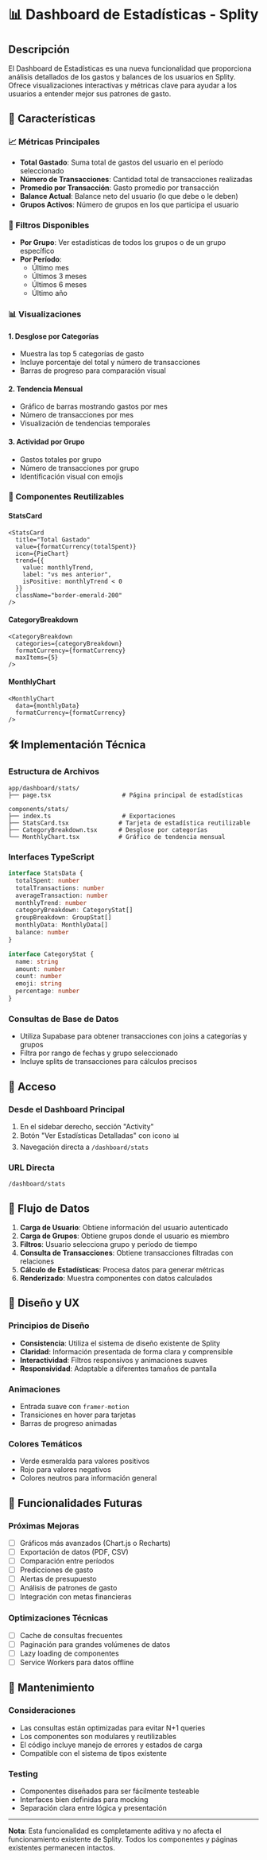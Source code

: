 # 📊 Dashboard de Estadísticas - Splity

## Descripción

El Dashboard de Estadísticas es una nueva funcionalidad que proporciona análisis detallados de los gastos y balances de los usuarios en Splity. Ofrece visualizaciones interactivas y métricas clave para ayudar a los usuarios a entender mejor sus patrones de gasto.

## 🚀 Características

### 📈 Métricas Principales
- **Total Gastado**: Suma total de gastos del usuario en el período seleccionado
- **Número de Transacciones**: Cantidad total de transacciones realizadas
- **Promedio por Transacción**: Gasto promedio por transacción
- **Balance Actual**: Balance neto del usuario (lo que debe o le deben)
- **Grupos Activos**: Número de grupos en los que participa el usuario

### 🎯 Filtros Disponibles
- **Por Grupo**: Ver estadísticas de todos los grupos o de un grupo específico
- **Por Período**: 
  - Último mes
  - Últimos 3 meses
  - Últimos 6 meses
  - Último año

### 📊 Visualizaciones

#### 1. Desglose por Categorías
- Muestra las top 5 categorías de gasto
- Incluye porcentaje del total y número de transacciones
- Barras de progreso para comparación visual

#### 2. Tendencia Mensual
- Gráfico de barras mostrando gastos por mes
- Número de transacciones por mes
- Visualización de tendencias temporales

#### 3. Actividad por Grupo
- Gastos totales por grupo
- Número de transacciones por grupo
- Identificación visual con emojis

### 🎨 Componentes Reutilizables

#### StatsCard
```tsx
<StatsCard
  title="Total Gastado"
  value={formatCurrency(totalSpent)}
  icon={PieChart}
  trend={{
    value: monthlyTrend,
    label: "vs mes anterior",
    isPositive: monthlyTrend < 0
  }}
  className="border-emerald-200"
/>
```

#### CategoryBreakdown
```tsx
<CategoryBreakdown 
  categories={categoryBreakdown}
  formatCurrency={formatCurrency}
  maxItems={5}
/>
```

#### MonthlyChart
```tsx
<MonthlyChart 
  data={monthlyData}
  formatCurrency={formatCurrency}
/>
```

## 🛠️ Implementación Técnica

### Estructura de Archivos
```
app/dashboard/stats/
├── page.tsx                    # Página principal de estadísticas

components/stats/
├── index.ts                    # Exportaciones
├── StatsCard.tsx              # Tarjeta de estadística reutilizable
├── CategoryBreakdown.tsx      # Desglose por categorías
└── MonthlyChart.tsx           # Gráfico de tendencia mensual
```

### Interfaces TypeScript
```typescript
interface StatsData {
  totalSpent: number
  totalTransactions: number
  averageTransaction: number
  monthlyTrend: number
  categoryBreakdown: CategoryStat[]
  groupBreakdown: GroupStat[]
  monthlyData: MonthlyData[]
  balance: number
}

interface CategoryStat {
  name: string
  amount: number
  count: number
  emoji: string
  percentage: number
}
```

### Consultas de Base de Datos
- Utiliza Supabase para obtener transacciones con joins a categorías y grupos
- Filtra por rango de fechas y grupo seleccionado
- Incluye splits de transacciones para cálculos precisos

## 🎯 Acceso

### Desde el Dashboard Principal
1. En el sidebar derecho, sección "Activity"
2. Botón "Ver Estadísticas Detalladas" con icono 📊
3. Navegación directa a `/dashboard/stats`

### URL Directa
```
/dashboard/stats
```

## 🔄 Flujo de Datos

1. **Carga de Usuario**: Obtiene información del usuario autenticado
2. **Carga de Grupos**: Obtiene grupos donde el usuario es miembro
3. **Filtros**: Usuario selecciona grupo y período de tiempo
4. **Consulta de Transacciones**: Obtiene transacciones filtradas con relaciones
5. **Cálculo de Estadísticas**: Procesa datos para generar métricas
6. **Renderizado**: Muestra componentes con datos calculados

## 🎨 Diseño y UX

### Principios de Diseño
- **Consistencia**: Utiliza el sistema de diseño existente de Splity
- **Claridad**: Información presentada de forma clara y comprensible
- **Interactividad**: Filtros responsivos y animaciones suaves
- **Responsividad**: Adaptable a diferentes tamaños de pantalla

### Animaciones
- Entrada suave con `framer-motion`
- Transiciones en hover para tarjetas
- Barras de progreso animadas

### Colores Temáticos
- Verde esmeralda para valores positivos
- Rojo para valores negativos
- Colores neutros para información general

## 🚀 Funcionalidades Futuras

### Próximas Mejoras
- [ ] Gráficos más avanzados (Chart.js o Recharts)
- [ ] Exportación de datos (PDF, CSV)
- [ ] Comparación entre períodos
- [ ] Predicciones de gasto
- [ ] Alertas de presupuesto
- [ ] Análisis de patrones de gasto
- [ ] Integración con metas financieras

### Optimizaciones Técnicas
- [ ] Cache de consultas frecuentes
- [ ] Paginación para grandes volúmenes de datos
- [ ] Lazy loading de componentes
- [ ] Service Workers para datos offline

## 🔧 Mantenimiento

### Consideraciones
- Las consultas están optimizadas para evitar N+1 queries
- Los componentes son modulares y reutilizables
- El código incluye manejo de errores y estados de carga
- Compatible con el sistema de tipos existente

### Testing
- Componentes diseñados para ser fácilmente testeable
- Interfaces bien definidas para mocking
- Separación clara entre lógica y presentación

---

**Nota**: Esta funcionalidad es completamente aditiva y no afecta el funcionamiento existente de Splity. Todos los componentes y páginas existentes permanecen intactos. 